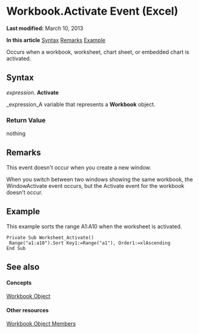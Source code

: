 
# Workbook.Activate Event (Excel)

 **Last modified:** March 10, 2013

 **In this article**
 [Syntax](#sectionSection0)
 [Remarks](#sectionSection1)
 [Example](#sectionSection2)


Occurs when a workbook, worksheet, chart sheet, or embedded chart is activated.


## Syntax
<a name="sectionSection0"> </a>

 _expression_. **Activate**

 _expression_A variable that represents a  **Workbook** object.


### Return Value

nothing


## Remarks
<a name="sectionSection1"> </a>

This event doesn't occur when you create a new window.

When you switch between two windows showing the same workbook, the WindowActivate event occurs, but the Activate event for the workbook doesn't occur.


## Example
<a name="sectionSection2"> </a>

This example sorts the range A1:A10 when the worksheet is activated.


```
Private Sub Worksheet_Activate() 
 Range("a1:a10").Sort Key1:=Range("a1"), Order1:=xlAscending 
End Sub
```


## See also
<a name="sectionSection2"> </a>


#### Concepts


 [Workbook Object](8c00aa60-c974-eed3-0812-3c9625eb0d4c.md)
#### Other resources


 [Workbook Object Members](dce102a3-25de-3ff4-2ce5-bc56e08baca7.md)
